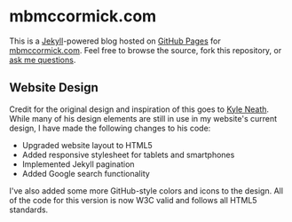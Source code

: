 # mbmccormick.com

This is a [Jekyll](http://github.com/mojombo/jekyll)-powered blog hosted on [GitHub Pages](http://pages.github.com/) for [mbmccormick.com](http://mbmccormick.com). Feel free to browse the source, fork this repository, or [ask me questions](http://twitter.com/mbmccormick).

## Website Design

Credit for the original design and inspiration of this goes to [Kyle Neath](http://warpspire.com). While many of his design elements are still in use in my website's current design, I have made the following changes to his code:

* Upgraded website layout to HTML5
* Added responsive stylesheet for tablets and smartphones
* Implemented Jekyll pagination
* Added Google search functionality

I've also added some more GitHub-style colors and icons to the design. All of the code for this version is now W3C valid and follows all HTML5 standards.